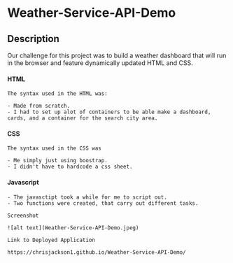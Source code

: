 # Weather-Service-API-Demo

## Description

Our challenge for this project was  to build a weather dashboard that will run in the browser and feature dynamically updated HTML and CSS.

#### HTML

    The syntax used in the HTML was:
    
    - Made from scratch.
    - I had to set up alot of containers to be able make a dashboard, cards, and a container for the search city area.

#### CSS

    The syntax used in the CSS was

    - Me simply just using boostrap.
    - I didn't have to hardcode a css sheet.

#### Javascript

    - The javasctipt took a while for me to script out.
    - Two functions were created, that carry out different tasks.

    Screenshot

    ![alt text](Weather-Service-API-Demo.jpeg)

    Link to Deployed Application

    https://chrisjackson1.github.io/Weather-Service-API-Demo/

    

